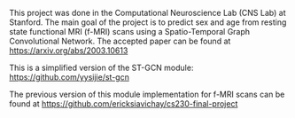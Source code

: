 This project was done in the Computational Neuroscience Lab (CNS Lab) at Stanford. The main goal of the project is to predict sex and age from resting state functional MRI (f-MRI) scans using a Spatio-Temporal Graph Convolutional Network.
The accepted paper can be found at https://arxiv.org/abs/2003.10613

This is a simplified version of the ST-GCN module: https://github.com/yysijie/st-gcn

The previous version of this module implementation for f-MRI scans can be found at https://github.com/ericksiavichay/cs230-final-project

